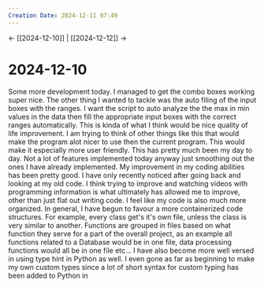 ```yaml
---
Creation Date: 2024-12-11 07:49
---
```


<- [[2024-12-10]] | [[2024-12-12]]  ->

# 2024-12-10
Some more development today. I managed to get the combo boxes working super nice. The other thing I wanted to tackle was the auto filing of the input boxes with the ranges. I want the script to auto analyze the the max in min values in the data then fill the appropriate input boxes with the correct ranges automatically. This is kinda of what I think would be nice quality of life improvement. I am trying to think of other things like this that would make the program alot nicer to use then the current program. This would make it especially more user friendly. This has pretty much been my day to day. Not a lot of features implemented today anyway just smoothing out the ones I have already implemented. My improvement in my coding abilities has been pretty good. I have only recently noticed after going back and looking at my old code. I think trying to improve and watching videos with programming information is what ultimately has allowed me to improve, other than just flat out writing code. I feel like my code is also much more organized. In general, I have begun to favour a more containerized code structures. For example, every class get's it's own file, unless the class is very similar to another. Functions are grouped in files based on what function they serve for a part of the overall project, as an example all functions related to a Database would be in one file, data processing functions would all be in one file etc... I have also become more well versed in using type hint in Python as well. I even gone as far as beginning to make my own custom types since a lot of short syntax for custom typing has been added to Python in 